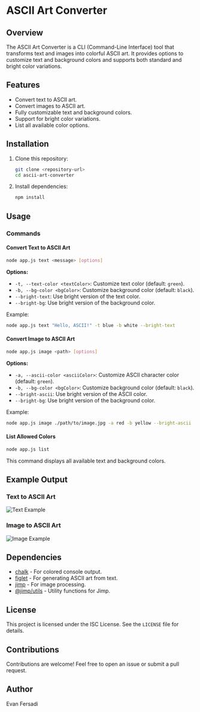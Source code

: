# ASCII Art Converter

## Overview
The ASCII Art Converter is a CLI (Command-Line Interface) tool that transforms text and images into colorful ASCII art. It provides options to customize text and background colors and supports both standard and bright color variations.

## Features
- Convert text to ASCII art.
- Convert images to ASCII art.
- Fully customizable text and background colors.
- Support for bright color variations.
- List all available color options.

## Installation
1. Clone this repository:
   ```bash
   git clone <repository-url>
   cd ascii-art-converter
   ```

2. Install dependencies:
   ```bash
   npm install
   ```
## Usage

### Commands

#### Convert Text to ASCII Art
```bash
node app.js text <message> [options]
```
**Options:**
- `-t, --text-color <textColor>`: Customize text color (default: `green`).
- `-b, --bg-color <bgColor>`: Customize background color (default: `black`).
- `--bright-text`: Use bright version of the text color.
- `--bright-bg`: Use bright version of the background color.

Example:
```bash
node app.js text "Hello, ASCII!" -t blue -b white --bright-text
```

#### Convert Image to ASCII Art
```bash
node app.js image <path> [options]
```
**Options:**
- `-a, --ascii-color <asciiColor>`: Customize ASCII character color (default: `green`).
- `-b, --bg-color <bgColor>`: Customize background color (default: `black`).
- `--bright-ascii`: Use bright version of the ASCII color.
- `--bright-bg`: Use bright version of the background color.

Example:
```bash
node app.js image ./path/to/image.jpg -a red -b yellow --bright-ascii
```

#### List Allowed Colors
```bash
node app.js list
```
This command displays all available text and background colors.

## Example Output

### Text to ASCII Art
![Text Example](./examples/text)

### Image to ASCII Art
![Image Example](./examples/image)

## Dependencies
- [chalk](https://www.npmjs.com/package/chalk) - For colored console output.
- [figlet](https://www.npmjs.com/package/figlet) - For generating ASCII art from text.
- [jimp](https://www.npmjs.com/package/jimp) - For image processing.
- [@jimp/utils](https://www.npmjs.com/package/@jimp/utils) - Utility functions for Jimp.

## License
This project is licensed under the ISC License. See the `LICENSE` file for details.

## Contributions
Contributions are welcome! Feel free to open an issue or submit a pull request.

## Author
Evan Fersadi

